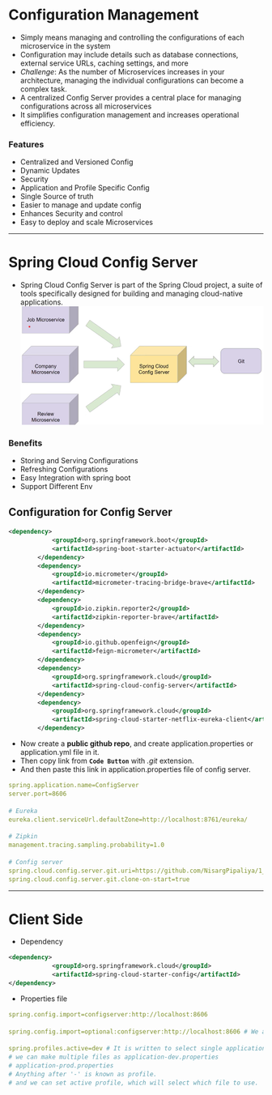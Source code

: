# Configuration Management
- Simply means managing and controlling the configurations of each microservice in the system
- Configuration may include details such as database connections, external service URLs, caching settings, and more
- *Challenge*: As the number of Microservices increases in your architecture, managing the individual configurations can become a complex task.
- A centralized Config Server provides a central place for managing configurations across all microservices
- It simplifies configuration management and increases operational efficiency.

### Features
- Centralized and Versioned Config
- Dynamic Updates
- Security
- Application and Profile Specific Config
- Single Source of truth
- Easier to manage and update config
- Enhances Security and control
- Easy to deploy and scale Microservices

---

# Spring Cloud Config Server
- Spring Cloud Config Server is part of the Spring Cloud project, a suite of tools specifically designed for building and managing cloud-native applications.
![alt text](image.png)

### Benefits
- Storing and Serving Configurations
- Refreshing Configurations
- Easy Integration with spring boot
- Support Different Env

## Configuration for Config Server
```xml
<dependency>
            <groupId>org.springframework.boot</groupId>
            <artifactId>spring-boot-starter-actuator</artifactId>
        </dependency>
        <dependency>
            <groupId>io.micrometer</groupId>
            <artifactId>micrometer-tracing-bridge-brave</artifactId>
        </dependency>
        <dependency>
            <groupId>io.zipkin.reporter2</groupId>
            <artifactId>zipkin-reporter-brave</artifactId>
        </dependency>
        <dependency>
            <groupId>io.github.openfeign</groupId>
            <artifactId>feign-micrometer</artifactId>
        </dependency>
        <dependency>
            <groupId>org.springframework.cloud</groupId>
            <artifactId>spring-cloud-config-server</artifactId>
        </dependency>
        <dependency>
            <groupId>org.springframework.cloud</groupId>
            <artifactId>spring-cloud-starter-netflix-eureka-client</artifactId>
        </dependency>
```

- Now create a **public github repo**, and create application.properties or application.yml file in it.
- Then copy link from **```Code Button```**  with _.git_ extension.
- And then paste this link in application.properties file of config server.
```yml
spring.application.name=ConfigServer
server.port=8606

# Eureka
eureka.client.serviceUrl.defaultZone=http://localhost:8761/eureka/

# Zipkin
management.tracing.sampling.probability=1.0

# Config server
spring.cloud.config.server.git.uri=https://github.com/NisargPipaliya/1_MS_Config_Server.git
spring.cloud.config.server.git.clone-on-start=true
```

--- 

# Client Side
- Dependency
```xml
<dependency>
			<groupId>org.springframework.cloud</groupId>
			<artifactId>spring-cloud-starter-config</artifactId>
</dependency>
```

- Properties file
```yml
spring.config.import=configserver:http://localhost:8606

spring.config.import=optional:configserver:http://localhost:8606 # We add optional to above import, so that even if config server is down, we will start our app with local application.properties file that is in our app.

spring.profiles.active=dev # It is written to select single application.properties file from multiple files.
# we can make multiple files as application-dev.properties
# application-prod.properties
# Anything after '-' is known as profile.
# and we can set active profile, which will select which file to use.
```
